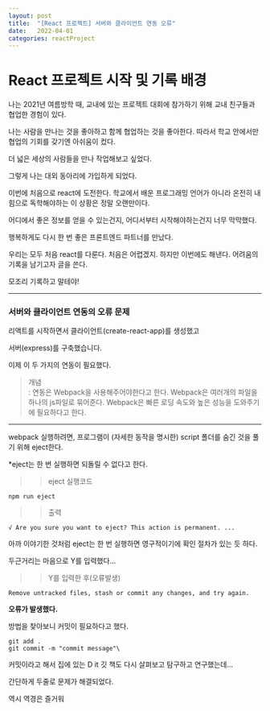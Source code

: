 ```yaml
---
layout: post
title:  "[React 프로젝트] 서버와 클라이언트 연동 오류"
date:   2022-04-01
categories: reactProject
---
```


# React 프로젝트 시작 및 기록 배경

나는 2021년 여름방학 때, 교내에 있는 프로젝트 대회에 참가하기 위해 교내 친구들과 협업한 경험이 있다.

나는 사람을 만나는 것을 좋아하고 함께 협업하는 것을 좋아한다. 따라서 학교 안에서만 협업의 기회를 갖기엔 아쉬움이 컸다.

더 넓은 세상의 사람들을 만나 작업해보고 싶었다. 

그렇게 나는 대외 동아리에 가입하게 되었다. 

이번에 처음으로 react에 도전한다. 학교에서 배운 프로그래밍 언어가 아니라 온전히 내 힘으로 독학해야하는 이 상황은 정말 오랜만이다.

어디에서 좋은 정보를 얻을 수 있는건지, 어디서부터 시작해야하는건지 너무 막막했다. 

행복하게도 다시 한 번 좋은 프론트엔드 파트너를 만났다. 

우리는 모두 처음 react를 다룬다. 처음은 어렵겠지. 하지만 이번에도 해낸다. 어려움의 기록을 남기고자 글을 쓴다. 

모조리 기록하고 말테야!


---

### 서버와 클라이언트 연동의 오류 문제

리액트를 시작하면서 클라이언트(create-react-app)를 생성했고

서버(express)를 구축했습니다.

이제 이 두 가지의 연동이 필요했다. 

> 개념  
: 연동은 Webpack을 사용해주어야한다고 한다. Webpack은 여러개의 파일을 하나의 js파일로 묶어준다. Webpack은 빠른 로딩 속도와 높은 성능을 도와주기에 필요하다고 한다.

---

webpack 실행하려면, 프로그램이 (자세한 동작을 명시한) script 폴더를 숨긴 것을 풀기 위해 eject한다.

*eject는 한 번 실행하면 되돌릴 수 없다고 한다.

>>eject 실행코드

```
npm run eject
```

>> 출력

```
√ Are you sure you want to eject? This action is permanent. ...
```
아까 이야기한 것처럼 eject는 한 번 실행하면 영구적이기에 확인 절차가 있는 듯 하다. 

두근거리는 마음으로 Y를 입력했다...

>> Y를 입력한 후(오류발생)

```
Remove untracked files, stash or commit any changes, and try again.
```

**오류가 발생했다.**

방법을 찾아보니 커밋이 필요하다고 했다.

```
git add .
git commit -m "commit message"\

```

커밋이라고 해서 집에 있는 D it 깃 책도 다시 살펴보고 탐구하고 연구했는데...

간단하게 두줄로 문제가 해결되었다.

역시 역경은 즐거워
